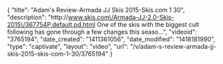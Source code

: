 {
    "title": "Adam's Review-Armada JJ Skis 2015-Skis.com 1 30",
    "description": "http:\/\/www.skis.com\/Armada-JJ-2.0-Skis-2015\/367754P,default,pd.html One of the skis with the biggest cult following has gone through a few changes this seaso...",
    "videoid": "3765194",
    "date_created": "1411361056",
    "date_modified": "1418181990",
    "type": "captivate",
    "layout": "video",
    "url": "\/v\/adam-s-review-armada-jj-skis-2015-skis-com-1-30\/3765194"
}